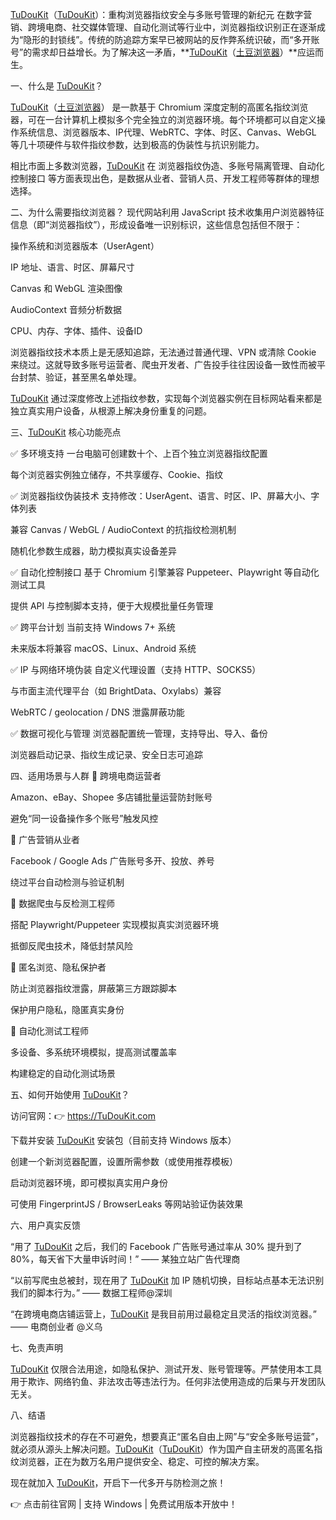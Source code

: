<a href="https://www.tudoukit.com">TuDouKit</a>（<a href="https://www.tudoukit.com">TuDouKit</a>）：重构浏览器指纹安全与多账号管理的新纪元
在数字营销、跨境电商、社交媒体管理、自动化测试等行业中，浏览器指纹识别正在逐渐成为“隐形的封锁线”。传统的防追踪方案早已被网站的反作弊系统识破，而“多开账号”的需求却日益增长。为了解决这一矛盾，**<a href="https://www.tudoukit.com">TuDouKit</a>（<a href="https://www.tudoukit.com">土豆浏览器</a>）**应运而生。

一、什么是 <a href="https://www.tudoukit.com">TuDouKit</a>？

<a href="https://www.tudoukit.com">TuDouKit</a>（<a href="https://www.tudoukit.com">土豆浏览器</a>） 是一款基于 Chromium 深度定制的高匿名指纹浏览器，可在一台计算机上模拟多个完全独立的浏览器环境。每个环境都可以自定义操作系统信息、浏览器版本、IP代理、WebRTC、字体、时区、Canvas、WebGL 等几十项硬件与软件指纹参数，达到极高的伪装性与抗识别能力。

相比市面上多数浏览器，<a href="https://www.tudoukit.com">TuDouKit</a> 在 浏览器指纹伪造、多账号隔离管理、自动化控制接口 等方面表现出色，是数据从业者、营销人员、开发工程师等群体的理想选择。

二、为什么需要指纹浏览器？
现代网站利用 JavaScript 技术收集用户浏览器特征信息（即“浏览器指纹”），形成设备唯一识别标识，这些信息包括但不限于：

操作系统和浏览器版本（UserAgent）

IP 地址、语言、时区、屏幕尺寸

Canvas 和 WebGL 渲染图像

AudioContext 音频分析数据

CPU、内存、字体、插件、设备ID

浏览器指纹技术本质上是无感知追踪，无法通过普通代理、VPN 或清除 Cookie 来绕过。这就导致多账号运营者、爬虫开发者、广告投手往往因设备一致性而被平台封禁、验证，甚至黑名单处理。

<a href="https://www.tudoukit.com">TuDouKit</a> 通过深度修改上述指纹参数，实现每个浏览器实例在目标网站看来都是独立真实用户设备，从根源上解决身份重复的问题。

三、<a href="https://www.tudoukit.com">TuDouKit</a> 核心功能亮点

✅ 多环境支持
一台电脑可创建数十个、上百个独立浏览器指纹配置

每个浏览器实例独立储存，不共享缓存、Cookie、指纹

✅ 浏览器指纹伪装技术
支持修改：UserAgent、语言、时区、IP、屏幕大小、字体列表

兼容 Canvas / WebGL / AudioContext 的抗指纹检测机制

随机化参数生成器，助力模拟真实设备差异

✅ 自动化控制接口
基于 Chromium 引擎兼容 Puppeteer、Playwright 等自动化测试工具

提供 API 与控制脚本支持，便于大规模批量任务管理

✅ 跨平台计划
当前支持 Windows 7+ 系统

未来版本将兼容 macOS、Linux、Android 系统

✅ IP 与网络环境伪装
自定义代理设置（支持 HTTP、SOCKS5）

与市面主流代理平台（如 BrightData、Oxylabs）兼容

WebRTC / geolocation / DNS 泄露屏蔽功能

✅ 数据可视化与管理
浏览器配置统一管理，支持导出、导入、备份

浏览器启动记录、指纹生成记录、安全日志可追踪

四、适用场景与人群
📌 跨境电商运营者

Amazon、eBay、Shopee 多店铺批量运营防封账号

避免“同一设备操作多个账号”触发风控

📌 广告营销从业者

Facebook / Google Ads 广告账号多开、投放、养号

绕过平台自动检测与验证机制

📌 数据爬虫与反检测工程师

搭配 Playwright/Puppeteer 实现模拟真实浏览器环境

抵御反爬虫技术，降低封禁风险

📌 匿名浏览、隐私保护者

防止浏览器指纹泄露，屏蔽第三方跟踪脚本

保护用户隐私，隐匿真实身份

📌 自动化测试工程师

多设备、多系统环境模拟，提高测试覆盖率

构建稳定的自动化测试场景

五、如何开始使用 <a href="https://www.tudoukit.com">TuDouKit</a>？


访问官网：👉 <a href="https://www.tudoukit.com">https://TuDouKit.com</a>

下载并安装 <a href="https://www.tudoukit.com">TuDouKit</a> 安装包（目前支持 Windows 版本）

创建一个新浏览器配置，设置所需参数（或使用推荐模板）

启动浏览器环境，即可模拟真实用户身份

可使用 FingerprintJS / BrowserLeaks 等网站验证伪装效果

六、用户真实反馈

“用了 <a href="https://www.tudoukit.com">TuDouKit</a> 之后，我们的 Facebook 广告账号通过率从 30% 提升到了 80%，每天省下大量申诉时间！”
—— 某独立站广告代理商

“以前写爬虫总被封，现在用了 <a href="https://www.tudoukit.com">TuDouKit</a> 加 IP 随机切换，目标站点基本无法识别我们的脚本行为。”
—— 数据工程师@深圳

“在跨境电商店铺运营上，<a href="https://www.tudoukit.com">TuDouKit</a> 是我目前用过最稳定且灵活的指纹浏览器。”
—— 电商创业者 @义乌

七、免责声明

<a href="https://www.tudoukit.com">TuDouKit</a> 仅限合法用途，如隐私保护、测试开发、账号管理等。严禁使用本工具用于欺诈、网络钓鱼、非法攻击等违法行为。任何非法使用造成的后果与开发团队无关。

八、结语

浏览器指纹技术的存在不可避免，想要真正“匿名自由上网”与“安全多账号运营”，就必须从源头上解决问题。<a href="https://www.tudoukit.com">TuDouKit</a>（<a href="https://www.tudoukit.com">TuDouKit</a>）作为国产自主研发的高匿名指纹浏览器，正在为数万名用户提供安全、稳定、可控的解决方案。

现在就加入 <a href="https://www.tudoukit.com">TuDouKit</a>，开启下一代多开与防检测之旅！

👉 点击前往官网 | 支持 Windows | 免费试用版本开放中！
